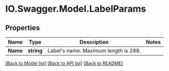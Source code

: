# IO.Swagger.Model.LabelParams
## Properties

Name | Type | Description | Notes
------------ | ------------- | ------------- | -------------
**Name** | **string** | Label&#39;s name. Maximum length is 288. | 

[[Back to Model list]](../README.md#documentation-for-models) [[Back to API list]](../README.md#documentation-for-api-endpoints) [[Back to README]](../README.md)

